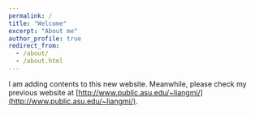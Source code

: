 ```yaml
---
permalink: /
title: "Welcome"
excerpt: "About me"
author_profile: true
redirect_from: 
  - /about/
  - /about.html
---
```


I am adding contents to this new website. Meanwhile, please check my previous website at [http://www.public.asu.edu/~liangmi/](http://www.public.asu.edu/~liangmi/).

